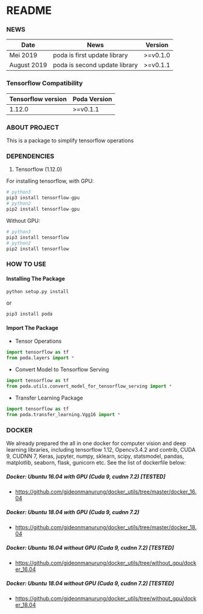 # README #

### NEWS
| Date       |                                                         News                                                                     |     Version       |
| ---------- | -------------------------------------------------------------------------------------------------------------------------------- | ----------------- |       
|Mei 2019    | poda is first update library                                                                                                     |     >=v0.1.0      |
|August 2019 | poda is second update library                                                                                                     |     >=v0.1.1      |

### Tensorflow Compatibility
| Tensorflow version      |        Poda Version      |   
| ----------------------- | --------------------------------- | 
| 1.12.0                  |      >=v0.1.1                     |



### ABOUT PROJECT
This is a package to simplify tensorflow operations

### DEPENDENCIES
1. Tensorflow (1.12.0)

For installing tensorflow, with GPU:
```python
# python3 
pip3 install tensorflow-gpu
# python2
pip2 install tensorflow-gpu
```
Without GPU:
```python
# python3 
pip3 install tensorflow
# python2
pip2 install tensorflow
```

### HOW TO USE
#### Installing The Package
```python
python setup.py install
```
or

```python
pip3 install poda
```

#### Import The Package
- Tensor Operations
```python
import tensorflow as tf
from poda.layers import *
```

- Convert Model to Tensorflow Serving
```python
import tensorflow as tf
from poda.utils.convert_model_for_tensorflow_serving import *
```

- Transfer Learning Package
```python
import tensorflow as tf
from poda.transfer_learning.Vgg16 import *
```  


### DOCKER
We already prepared the all in one docker for computer vision and deep learning libraries, including tensorflow 1.12, Opencv3.4.2 and contrib, CUDA 9, CUDNN 7, Keras, jupyter, numpy, sklearn, scipy, statsmodel, pandas, matplotlib, seaborn, flask, gunicorn etc. See the list of dockerfile below:

##### Docker: Ubuntu 16.04 with GPU (Cuda 9, cudnn 7.2) [TESTED]
* https://github.com/gideonmanurung/docker_utils/tree/master/docker_16.04
##### Docker: Ubuntu 18.04 with GPU (Cuda 9, cudnn 7.2)
* https://github.com/gideonmanurung/docker_utils/tree/master/docker_18.04
##### Docker: Ubuntu 16.04 without GPU (Cuda 9, cudnn 7.2) [TESTED]
* https://github.com/gideonmanurung/docker_utils/tree/without_gpu/docker_16.04
##### Docker: Ubuntu 18.04 without GPU (Cuda 9, cudnn 7.2) [TESTED]
* https://github.com/gideonmanurung/docker_utils/tree/without_gpu/docker_18.04




